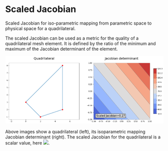 # Scaled Jacobian
Scaled Jacobian for iso-parametric mapping from parametric space to physical space for a quadrilateral.

The scaled Jacobian can be used as a metric for the quality of a quadrilateral mesh element. It is defined by the ratio of the minimum and maximum of the Jacobian determinant of the element.

![](quadrilateral.png)

Above images show a quadrilateral (left), its isoparametric mapping Jacobian determinant (right). The scaled Jacobian for the quadrilateral is a scalar value, here <img src="https://render.githubusercontent.com/render/math?math=SJ=0.27">.
